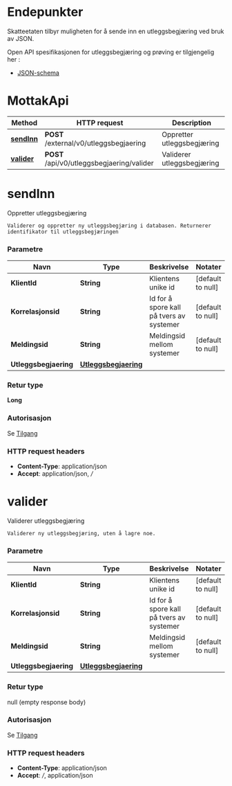 # Endepunkter

Skatteetaten tilbyr muligheten for å sende inn en utleggsbegjæring ved bruk av JSON.


Open API spesifikasjonen for utleggsbegjæring og prøving er tilgjengelig her :
* [JSON-schema](utleggsbegjaering-openapi-v1.json)

# MottakApi

| Method                              | HTTP request                               | Description                |
|-------------------------------------|--------------------------------------------|----------------------------|
| [**sendInn**](#sendInn) | **POST** /external/v0/utleggsbegjaering    | Oppretter utleggsbegjæring |
| [**valider**](#valider) | **POST** /api/v0/utleggsbegjaering/valider | Validerer utleggsbegjæring |

<a name="sendInn"></a>

# **sendInn**

Oppretter utleggsbegjæring

    Validerer og oppretter ny utleggsbegjæring i databasen. Returnerer identifikator til utleggsbegjæringen

### Parametre

| Navn                  | Type                                                                     | Beskrivelse                              | Notater           |
|-----------------------|--------------------------------------------------------------------------|------------------------------------------|-------------------|
| **KlientId**          | **String**                                                               | Klientens unike id                       | [default to null] |
| **Korrelasjonsid**    | **String**                                                               | Id for å spore kall på tvers av systemer | [default to null] |
| **Meldingsid**        | **String**                                                               | Meldingsid mellom systemer               | [default to null] |
| **Utleggsbegjaering** | [**Utleggsbegjaering**](../feltbeskrivelser/Models/Utleggsbegjaering.md) |                                          |                   |

### Retur type

**Long**

### Autorisasjon

Se [Tilgang](../tilgang.md)

### HTTP request headers

- **Content-Type**: application/json
- **Accept**: application/json, */*

<a name="valider"></a>

# **valider**

Validerer utleggsbegjæring

    Validerer ny utleggsbegjæring, uten å lagre noe.

### Parametre

| Navn                  | Type                                                                     | Beskrivelse                              | Notater           |
|-----------------------|--------------------------------------------------------------------------|------------------------------------------|-------------------|
| **KlientId**          | **String**                                                               | Klientens unike id                       | [default to null] |
| **Korrelasjonsid**    | **String**                                                               | Id for å spore kall på tvers av systemer | [default to null] |
| **Meldingsid**        | **String**                                                               | Meldingsid mellom systemer               | [default to null] |
| **Utleggsbegjaering** | [**Utleggsbegjaering**](../feltbeskrivelser/Models/Utleggsbegjaering.md) |                                          |                   |

### Retur type

null (empty response body)

### Autorisasjon

Se [Tilgang](../tilgang.md)

### HTTP request headers

- **Content-Type**: application/json
- **Accept**: */*, application/json

